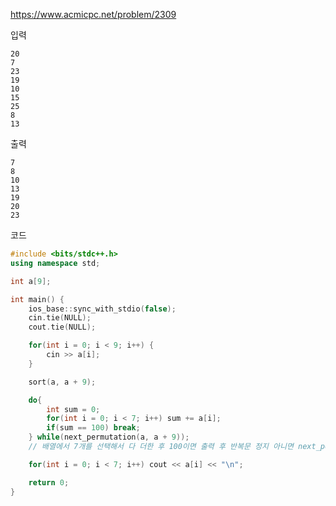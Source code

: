 <!-- @format -->

https://www.acmicpc.net/problem/2309

입력

```
20
7
23
19
10
15
25
8
13
```

출력

```
7
8
10
13
19
20
23
```

코드

```c++
#include <bits/stdc++.h>
using namespace std;

int a[9];

int main() {
	ios_base::sync_with_stdio(false);
	cin.tie(NULL);
	cout.tie(NULL);

	for(int i = 0; i < 9; i++) {
		cin >> a[i];
	}

	sort(a, a + 9);

	do{
		int sum = 0;
		for(int i = 0; i < 7; i++) sum += a[i];
		if(sum == 100) break;
	} while(next_permutation(a, a + 9));
	// 배열에서 7개를 선택해서 다 더한 후 100이면 출력 후 반복문 정지 아니면 next_permutation을 사용해서 배열의 순서를 변경 후 반복

	for(int i = 0; i < 7; i++) cout << a[i] << "\n";

	return 0;
}
```
